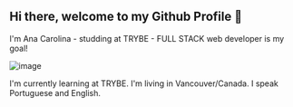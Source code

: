 ## Hi there, welcome to my Github Profile 👋

I'm Ana Carolina - studding at TRYBE - FULL STACK web developer is my goal!  

![image](https://user-images.githubusercontent.com/113412699/208194789-269392ae-4940-409b-98ab-665232d794d5.png)

I'm currently learning at TRYBE.
I'm living in Vancouver/Canada.
I speak Portuguese and English.
